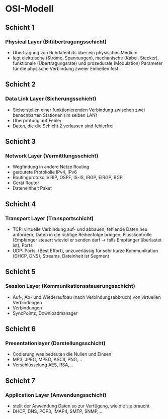 # OSI-Modell

## Schicht 1

### Physical Layer (Bitübertragungsschicht)

- Übertragung von Rohdatenbits über ein physisches Medium
- legt elektrische (Ströme, Spannungen), mechanische (Kabel, Stecker), funktionale (Übertragungsrate) und prozedurale (Modulation) Parameter für die physische Verbindung zweier Einheiten fest

## Schicht 2

### Data Link Layer (Sicherungsschicht)

- Sicherstellen einer funktionierenden Verbindung zwischen zwei benachbarten Stationen (im selben LAN)
- Überprüfung auf Fehler
- Daten, die die Schicht 2 verlassen sind fehlerfrei

## Schicht 3

### Network Layer (Vermittlungsschicht)

- Wegfindung in andere Netze Routing
- geroutete Protokolle IPv4, IPv6
- Routingprotokolle RIP, OSPF, IS-IS, IRGP, EIRGP, BGP
- Gerät Router
- Dateneinheit Paket

## Schicht 4

### Transport Layer (Transportschicht)

- TCP: virtuelle Verbindung auf- und abbauen, fehlende Daten neu anfordern, Daten in die richtige Reihenfolge bringen, Flusskontrolle (Empfänger steuert wieviel er senden darf -> falls Empfänger überlastet ist), Ports
- UDP: Ports, (Best Effort), unzuverlässig  für sehr kurze Kommunikation (DHCP, DNS), Streams, Dateinheit ist Segment

## Schicht 5

### Session Layer (Kommunikationssteuerungsschicht)

- Auf-, Ab- und Wiederaufbau (nach Verbindungsabbruch) von virtuellen Verbindungen
- Verbindungen
- SyncPoints, Downloadmanager

## Schicht 6

### Presentationlayer (Darstellungsschicht)

- Codierung was bedeuten die Nullen und Einsen
- MP3, JPEG, MPEG, ASCII, PNG,…
- Verschlüsselung AES, RSA,…

## Schicht 7

### Application Layer (Anwendungsschicht)

- stellt der Anwendung Daten so zur Verfügung, wie die sie braucht
- DHCP, DNS, POP3, IMAP4, SMTP, SNMP,…

